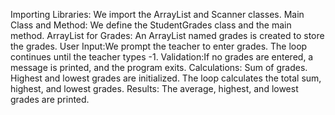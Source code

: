 Importing Libraries: We import the ArrayList and Scanner classes.
Main Class and Method: We define the StudentGrades class and the main method.
ArrayList for Grades: An ArrayList named grades is created to store the grades.
User Input:We prompt the teacher to enter grades.
The loop continues until the teacher types -1.
Validation:If no grades are entered, a message is printed, and the program exits.
Calculations:
  Sum of grades.
  Highest and lowest grades are initialized.
  The loop calculates the total sum, highest, and lowest grades.
Results: The average, highest, and lowest grades are printed.
